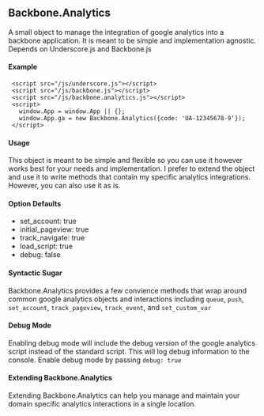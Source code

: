 ## Backbone.Analytics

 A small object to manage the integration of google analytics into
 a backbone application.  It is meant to be simple and implementation
 agnostic. Depends on Underscore.js and Backbone.js

#### Example

     <script src="/js/underscore.js"></script>
     <script src="/js/backbone.js"></script>
     <script src="/js/backbone.analytics.js"></script>
     <script>
       window.App = window.App || {};
       window.App.ga = new Backbone.Analytics({code: 'UA-12345678-9'});
     </script>

#### Usage
 
 This object is meant to be simple and flexible so you can use it however
 works best for your needs and implementation.  I prefer to extend the object
 and use it to write methods that contain my specific analytics integrations.
 However, you can also use it as is.

#### Option Defaults

 * set_account: true
 * initial_pageview: true
 * track_navigate: true
 * load_script: true
 * debug: false

#### Syntactic Sugar

 Backbone.Analytics provides a few convience methods that wrap around common
 google analytics objects and interactions including `queue`, `push`, 
 `set_account`, `track_pageview`, `track_event`, and `set_custom_var`

#### Debug Mode

 Enabling debug mode will include the debug version of the google analytics
 script instead of the standard script.  This will log debug information
 to the console.  Enable debug mode by passing `debug: true`

#### Extending Backbone.Analytics

 Extending Backbone.Analytics can help you manage and maintain your domain specific
 analytics interactions in a single location.
